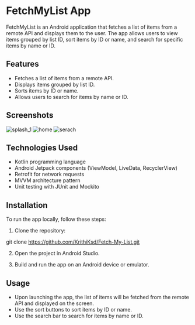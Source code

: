 # FetchMyList App

FetchMyList is an Android application that fetches a list of items from a remote API and displays them to the user. The app allows users to view items grouped by list ID, sort items by ID or name, and search for specific items by name or ID.

## Features

- Fetches a list of items from a remote API.
- Displays items grouped by list ID.
- Sorts items by ID or name.
- Allows users to search for items by name or ID.

## Screenshots

![splash_1](https://github.com/KrithiKsd/Fetch-My-List/assets/105166745/c1268314-da1a-4186-ac93-dcc8301d6e43)
![home](https://github.com/KrithiKsd/Fetch-My-List/assets/105166745/c587f9ea-ba20-438d-bccd-a5c7f551b856)
![serach](https://github.com/KrithiKsd/Fetch-My-List/assets/105166745/a857f42d-43b9-40df-bbe3-5c246e40f6df)

## Technologies Used

- Kotlin programming language
- Android Jetpack components (ViewModel, LiveData, RecyclerView)
- Retrofit for network requests
- MVVM architecture pattern
- Unit testing with JUnit and Mockito

## Installation

To run the app locally, follow these steps:

1. Clone the repository:

git clone https://github.com/KrithiKsd/Fetch-My-List.git

2. Open the project in Android Studio.

3. Build and run the app on an Android device or emulator.

## Usage

- Upon launching the app, the list of items will be fetched from the remote API and displayed on the screen.
- Use the sort buttons to sort items by ID or name.
- Use the search bar to search for items by name or ID.
